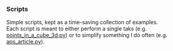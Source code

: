 ### Scripts

Simple scripts, kept as a time-saving collection of examples.  
Each script is meant to either perform a single taks (e.g. [points\_in_a\_cube_3d.py](matplotlib/points_in_a_cube_3d.py)) or to simplify something I do often (e.g. [aps\_article.py](python/aps_article.py)).
